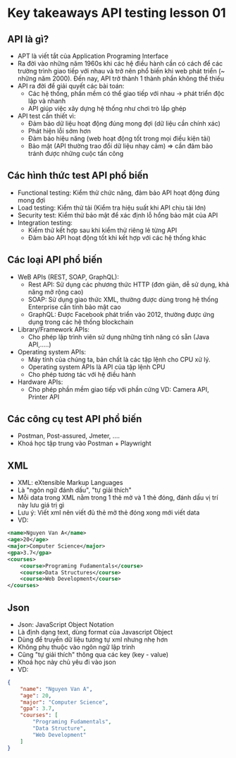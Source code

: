 # Key takeaways API testing lesson 01

## API là gì?
- APT là viết tắt của Application Programing Interface
- Ra đời vào những năm 1960s khi các hệ điều hành cần có cách để các trường trình giao tiếp với nhau và trở nên phổ biến khi web phát triển (~ những năm 2000). Đến nay, API trở thành 1 thành phần không thể thiếu
- API ra đời để giải quyết các bài toán: 
    - Các hệ thống, phần mềm có thể giao tiếp với nhau → phát triển độc lập và nhanh
    - API giúp việc xây dựng hệ thống như chơi trò lắp ghép
- API test cần thiết vì: 
    - Đảm bảo dữ liệu hoạt động đúng mong đợi (dữ liệu cần chính xác)
    - Phát hiện lỗi sớm hơn
    - Đảm bảo hiệu năng (web hoạt động tốt trong mọi điều kiện tải)
    - Bảo mật (API thường trao đổi dữ liệu nhạy cảm) => cần đảm bảo tránh được những cuộc tấn công

## Các hình thức test API phổ biến
- Functional testing: Kiểm thử chức năng, đảm bảo API hoạt động đúng mong đợi
- Load testing: Kiểm thử tải (Kiểm tra hiệu suất khi API chịu tải lớn)
- Security test: Kiểm thử bảo mật để xác định lỗ hổng bảo mật của API
- Integration testing: 
    - Kiểm thử kết hợp sau khi kiểm thử riêng lẻ từng API
    - Đảm bảo API hoạt động tốt khi kết hợp với các hệ thống khác

## Các loại API phổ biến
- WeB APIs (REST, SOAP, GraphQL): 
    - Rest API: Sử dụng các phương thức HTTP (đơn giản, dễ sử dụng, khả năng mở rộng cao)
    - SOAP: Sử dụng giao thức XML, thường được dùng trong hệ thống Enterprise cần tính bảo mật cao
    - GraphQL: Được Facebook phát triển vào 2012, thường được ứng dụng trong các hệ thống blockchain
- Library/Framework APIs: 
    - Cho phép lập trình viên sử dụng những tính năng có sẵn (Java API,.....)
- Operating system APIs: 
    - Máy tính của chúng ta, bản chất là các tập lệnh cho CPU xử lý.
    - Operating system APIs là API của tập lệnh CPU
    - Cho phép tương tác với hệ điều hành
- Hardware APIs: 
    - Cho phép phần mềm giao tiếp với phần cứng
    VD: Camera API, Printer API

## Các công cụ test API phổ biến
- Postman, Post-assured, Jmeter, ....
- Khoá học tập trung vào Postman + Playwright

## XML 
- XML: eXtensible Markup Languages
- Là "ngôn ngữ đánh dấu", "tự giải thích"
- Mỗi data trong XML nằm trong 1 thẻ mở và 1 thẻ đóng, đánh dấu vị trí này lưu giá trị gì
- Lưu ý: Viết xml nên viết đủ thẻ mở thẻ đóng xong mới viết data
- VD: 
```xml
<name>Nguyen Van A</name>
<age>20</age>
<major>Computer Science</major>
<gpa>3.7</gpa>
<courses> 
    <course>Programing Fudamentals</course>
    <course>Data Structures</course>
    <course>Web Development</course>
</courses>
```

## Json
- Json: JavaScript Object Notation 
- Là định dạng text, dùng format của Javascript Object
- Dùng để truyền dữ liệu tương tự xml nhưng nhẹ hơn 
- Không phụ thuộc vào ngôn ngữ lập trình 
- Cũng "tự giải thích" thông qua các key (key - value)
- Khoá học này chủ yêu đi vào json
- VD: 
```json
{
    "name": "Nguyen Van A",
    "age": 20,
    "major": "Computer Science",
    "gpa": 3.7,
    "courses": [
        "Programing Fudamentals",
        "Data Structure",
        "Web Development"
    ]
}
```
